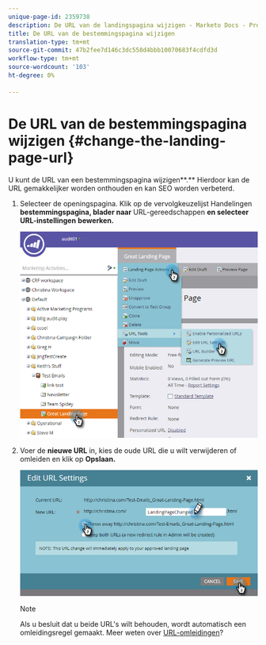 ```yaml
---
unique-page-id: 2359738
description: De URL van de landingspagina wijzigen - Marketo Docs - Productdocumentatie
title: De URL van de bestemmingspagina wijzigen
translation-type: tm+mt
source-git-commit: 47b2fee7d146c3dc558d4bbb10070683f4cdfd3d
workflow-type: tm+mt
source-wordcount: '103'
ht-degree: 0%

---
```



# De URL van de bestemmingspagina wijzigen {#change-the-landing-page-url}

U kunt de URL van een bestemmingspagina wijzigen**.** Hierdoor kan de URL gemakkelijker worden onthouden en kan SEO worden verbeterd.

1. Selecteer de openingspagina. Klik op de vervolgkeuzelijst Handelingen **bestemmingspagina, blader naar** URL-gereedschappen **en selecteer URL-instellingen** **bewerken.**

   ![](assets/one.png)

1. Voer de **nieuwe URL** in, kies de oude URL die u wilt verwijderen of omleiden en klik op **Opslaan.**

   ![](assets/two.png)

   >[!NOTE]
   >
   >Als u besluit dat u beide URL&#39;s wilt behouden, wordt automatisch een omleidingsregel gemaakt. Meer weten over [URL-omleidingen](http://docs.marketo.com/display/public/DOCS/Redirect+a+URL+Path)?

